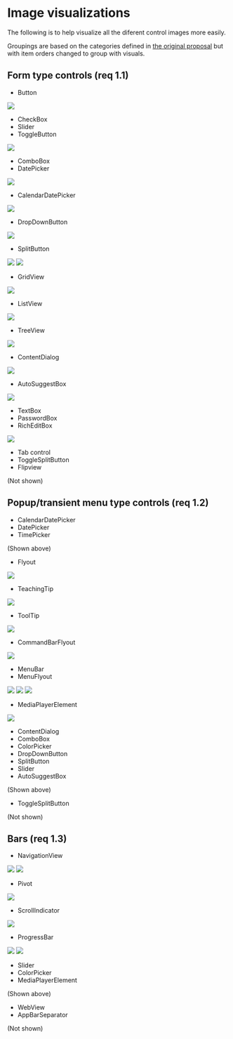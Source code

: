 # Image visualizations

The following is to help visualize all the diferent control images more easily.

Groupings are based on the categories defined in [the original proposal](https://github.com/microsoft/microsoft-ui-xaml/issues/524#issue-429419640) but with item orders changed to group with visuals.

## Form type controls (req 1.1)

- Button

![](Button.png)

- CheckBox
- Slider
- ToggleButton

![](Selectors.png)

- ComboBox
- DatePicker

![](pickers.png)

- CalendarDatePicker

![](Pickers%20cont%20....png)

- DropDownButton

![](Buttons%20%26%20Hyperlinks.png)

- SplitButton

![](SplitButton.png)
![](SplitButton2.png)

- GridView

![](Grid%20View.png)

- ListView

![](Lists.png)

- TreeView

![](Tree%20View.png)

- ContentDialog

![](Dialogs%20%26%20Flyouts.png)

- AutoSuggestBox

![](Autosuggest.png)

- TextBox
- PasswordBox
- RichEditBox

![](Text%20Inputs.png)

- Tab control
- ToggleSplitButton
- Flipview

(Not shown)

## Popup/transient menu type controls (req 1.2)

- CalendarDatePicker
- DatePicker
- TimePicker

(Shown above)

- Flyout

![](Flyout.png)

- TeachingTip

![](Teaching%20Tip.png)

- ToolTip

![](Tooltips.png)

- CommandBarFlyout

![](Command%20Bar%20Flyout.png)

- MenuBar
- MenuFlyout

![](Menu%20Bar.png)
![](Cascading%20Menu.png)
![](Context%20Menu.png)

- MediaPlayerElement

![](Media%20Player.png)

- ContentDialog
- ComboBox
- ColorPicker
- DropDownButton
- SplitButton
- Slider
- AutoSuggestBox

(Shown above)

- ToggleSplitButton

(Not shown)

## Bars (req 1.3)

- NavigationView

![](Navigation%20View%20Horizontal.png)
![](Navigation%20View%20Vertical.png)

- Pivot

![](Pivot.png)

- ScrollIndicator

![](Scrolling.png)

- ProgressBar

![](Progress.png)
![](Bars.png)

- Slider
- ColorPicker
- MediaPlayerElement

(Shown above)

- WebView
- AppBarSeparator

(Not shown)
